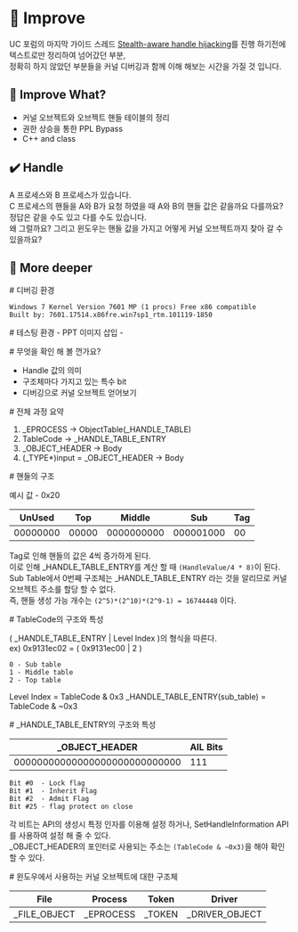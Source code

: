 # :speech_balloon: Improve

UC 포럼의 마지막 가이드 스레드 <a href="https://www.unknowncheats.me/forum/anti-cheat-bypass/261176-silentjack-ultimate-handle-hijacking-user-mode-multi-ac-bypass-eac-tested.html">Stealth-aware handle hijacking</a>를 진행 하기전에 텍스트로만 정리하여 넘어갔던 부분,<br>정확히 하지 않았던 부분들을 커널 디버깅과 함께 이해 해보는 시간을 가질 것 입니다.<br>

## :green_book: Improve What?
- 커널 오브젝트와 오브젝트 핸들 테이블의 정리
- 권한 상승을 통한 PPL Bypass
- C++ and class

## :heavy_check_mark: Handle

A 프로세스와 B 프로세스가 있습니다.<br>
C 프로세스의 핸들을 A와 B가 요청 하였을 때 A와 B의 핸들 값은 같을까요 다를까요?<br>
정답은 같을 수도 있고 다를 수도 있습니다.<br>
왜 그럴까요? 그리고 윈도우는 핸들 값을 가지고 어떻게 커널 오브젝트까지 찾아 갈 수 있을까요?<br>

## :pushpin: More deeper

\# 디버깅 환경
```
Windows 7 Kernel Version 7601 MP (1 procs) Free x86 compatible
Built by: 7601.17514.x86fre.win7sp1_rtm.101119-1850
```

\# 테스팅 환경
\- PPT 이미지 삽입 -

\# 무엇을 확인 해 볼 껀가요?
- Handle 값의 의미
- 구조체마다 가지고 있는 특수 bit
- 디버깅으로 커널 오브젝트 얻어보기

\# 전체 과정 요약
1. _EPROCESS → ObjectTable(_HANDLE_TABLE)
2. TableCode → _HANDLE_TABLE_ENTRY
3. _OBJECT_HEADER → Body
4. (_TYPE*)input = _OBJECT_HEADER → Body

\# 핸들의 구조

예시 값 - 0x20<br>

| UnUsed | Top | Middle | Sub | Tag |
| ------ | --- | ------ | --- | --- |
| 00000000 | 00000 | 0000000000 | 000001000 | 00 |


Tag로 인해 핸들의 값은 4씩 증가하게 된다.<br>
이로 인해 _HANDLE_TABLE_ENTRY를 계산 할 때 `(HandleValue/4 * 8)`이 된다.<br>
Sub Table에서 0번째 구조체는 _HANDLE_TABLE_ENTRY 라는 것을 알리므로 커널 오브젝트 주소를 할당 할 수 없다.<br>
즉, 핸들 생성 가능 개수는 `(2^5)*(2^10)*(2^9-1) = 16744448` 이다.<br>

\# TableCode의 구조와 특성<br>

( _HANDLE_TABLE_ENTRY | Level Index )의 형식을 따른다.<br>
ex) 0x9131ec02 = ( 0x9131ec00 | 2 )<br>

```
0 - Sub table
1 - Middle table
2 - Top table
```
Level Index = TableCode & 0x3
_HANDLE_TABLE_ENTRY(sub_table) = TableCode & ~0x3

\# _HANDLE_TABLE_ENTRY의 구조와 특성<BR>
  
| _OBJECT_HEADER | AIL Bits |
| ------------- | -------- | 
| 00000000000000000000000000000 | 111 | 

```
Bit #0  - Lock flag
Bit #1  - Inherit Flag
Bit #2  - Admit Flag
Bit #25 - flag protect on close
```

각 비트는 API의 생성시 특정 인자를 이용해 설정 하거나, SetHandleInformation API를 사용하여 설정 해 줄 수 있다.<br>
_OBJECT_HEADER의 포인터로 사용되는 주소는 `(TableCode & ~0x3)`을 해야 확인 할 수 있다.<br>


\# 윈도우에서 사용하는 커널 오브젝트에 대한 구조체

| File| Process | Token | Driver |
| --- | ------- | ----- | ------ |
|   _FILE_OBJECT   | _EPROCESS     | _TOKEN     | _DRIVER_OBJECT|
